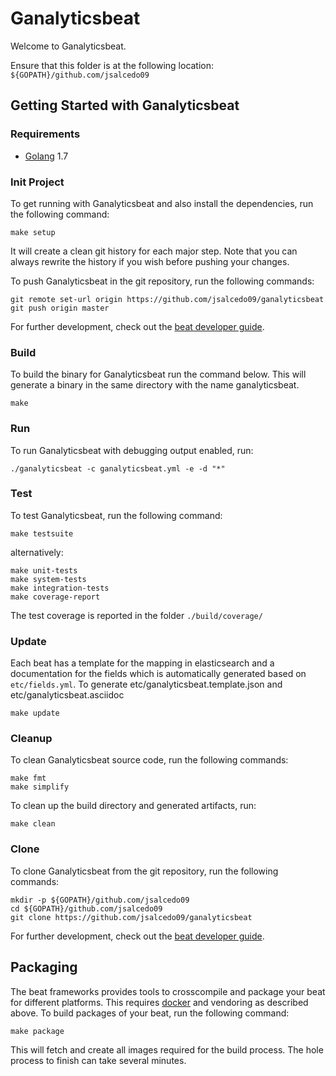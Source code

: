 # Ganalyticsbeat

Welcome to Ganalyticsbeat.

Ensure that this folder is at the following location:
`${GOPATH}/github.com/jsalcedo09`

## Getting Started with Ganalyticsbeat

### Requirements

* [Golang](https://golang.org/dl/) 1.7

### Init Project
To get running with Ganalyticsbeat and also install the
dependencies, run the following command:

```
make setup
```

It will create a clean git history for each major step. Note that you can always rewrite the history if you wish before pushing your changes.

To push Ganalyticsbeat in the git repository, run the following commands:

```
git remote set-url origin https://github.com/jsalcedo09/ganalyticsbeat
git push origin master
```

For further development, check out the [beat developer guide](https://www.elastic.co/guide/en/beats/libbeat/current/new-beat.html).

### Build

To build the binary for Ganalyticsbeat run the command below. This will generate a binary
in the same directory with the name ganalyticsbeat.

```
make
```


### Run

To run Ganalyticsbeat with debugging output enabled, run:

```
./ganalyticsbeat -c ganalyticsbeat.yml -e -d "*"
```


### Test

To test Ganalyticsbeat, run the following command:

```
make testsuite
```

alternatively:
```
make unit-tests
make system-tests
make integration-tests
make coverage-report
```

The test coverage is reported in the folder `./build/coverage/`

### Update

Each beat has a template for the mapping in elasticsearch and a documentation for the fields
which is automatically generated based on `etc/fields.yml`.
To generate etc/ganalyticsbeat.template.json and etc/ganalyticsbeat.asciidoc

```
make update
```


### Cleanup

To clean  Ganalyticsbeat source code, run the following commands:

```
make fmt
make simplify
```

To clean up the build directory and generated artifacts, run:

```
make clean
```


### Clone

To clone Ganalyticsbeat from the git repository, run the following commands:

```
mkdir -p ${GOPATH}/github.com/jsalcedo09
cd ${GOPATH}/github.com/jsalcedo09
git clone https://github.com/jsalcedo09/ganalyticsbeat
```


For further development, check out the [beat developer guide](https://www.elastic.co/guide/en/beats/libbeat/current/new-beat.html).


## Packaging

The beat frameworks provides tools to crosscompile and package your beat for different platforms. This requires [docker](https://www.docker.com/) and vendoring as described above. To build packages of your beat, run the following command:

```
make package
```

This will fetch and create all images required for the build process. The hole process to finish can take several minutes.
